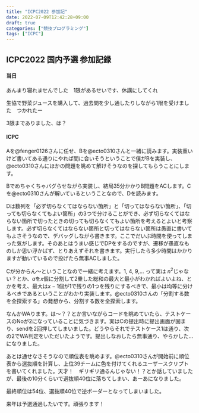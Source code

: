 ```yaml
---
title: "ICPC2022 参加記"
date: 2022-07-09T12:42:28+09:00
draft: true
categories: ["競技プログラミング"]
tags: ["ICPC"]
---
```


## ICPC2022 国内予選 参加記録

#### 当日

あんまり寝れませんでした　1限があるせいです、休講にしてくれ

生協で野菜ジュースを購入して、過去問を少し通したりしながら1限を受けました　つかれたー

3限までありました、は？



#### ICPC

Aを@fenger0126さんに任せ、Bを@ecto0310さんと一緒に読みます。実装重いけど書いてある通りにやれば間に合いそうということで僕がBを実装し、@ecto0310さんにほかの問題を眺めて解けそうなのを探してもらうことにします。

Bでめちゃくちゃバグらせながら実装し、結局35分かかりB問題をACします。Cを@ecto0310さんが解いているということなので、Dを読みます。

Dは数列を「必ず切らなくてはならない箇所」と「切ってはならない箇所」、「切っても切らなくてもよい箇所」の3つで分けることができ、必ず切らなくてはならない箇所で切ったときの切っても切らなくてもよい箇所を考えるとよいと考察します。必ず切らなくてはならない箇所と切ってはならない箇所は愚直に書いてもよさそうなので、デバッグしながら書きます。ここでだいぶ時間を使ってしまった気がします。そのあとはうまい感じでDPをするのですが、遷移が愚直なものしか思い浮かばず、とりあえずそれを書きます。実行したら多少時間はかかりますが動いているので投げたら無事ACしました。

Cが分からん～ということなので一緒に考えます。1, 4, 9,... って実は $n^2$じゃない？とか、$a$を$x$個に分割して2乗した総和の最大と最小がわかればよいよね、とかを考え、最大は$x-1$個が$1$で残りの1つを残りにするべきで、最小は均等に分けるべきであるということがわかり実装します。@ecto0310さんの「分割する数を全探索する」の発想から、分割する数を全探索します。

なんかWAります。は～？？とか言いながらコードを眺めていたら、テストケースのNoが2になっていることに気づきます。実はCの提出時に提出画面が固まり、sendを2回押してしまいました。どうやらそれでテストケース1は通り、次の2でWA判定をいただいたようです。提出しなおしたら無事通り、やらかした...になりました。

あとは通せなさそうなので順位表を眺めます。@ecto0310さんが開始前に順位表から選抜順を計算し、上位39チームに色を付けてくれるユーザースクリプトを書いてくれました。天才！　ギリギリ通るんじゃない！？とか話していましたが、最後の10分くらいで選抜順40位に落ちてしまい、あーあになりました。



最終順位は54位、選抜順40位で逆ボーダーとなってしまいました。

来年は予選通過したいです。頑張ります！
